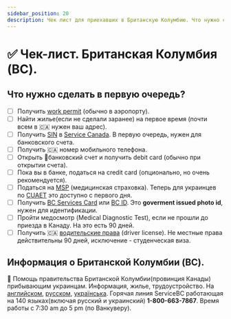 ```yaml
---
sidebar_position: 20
description: Чек лист для приехавших в Британскую Колумбию. Что нужно сделать в первую очередь.
---
```

# ✅ Чек-лист. Британская Колумбия (BC). 

## Что нужно сделать в первую очередь?

- [ ] Получить [work permit](https://www.canada.ca/en/immigration-refugees-citizenship/services/work-canada/permit.html) (обычно в аэропорту).
- [ ] Найти жилье(если не сделали заранее) на первое время (почти всем в 🇨🇦 нужен ваш адрес).
- [ ] Получить [SIN](https://www.canada.ca/en/employment-social-development/services/sin/apply.html) в [Service Canada](https://www.canada.ca/en/employment-social-development/corporate/portfolio/service-canada.html). В первую очередь, нужен для банковского счета.
- [ ] Получить 🇨🇦 номер мобильного телефона.
- [ ] Открыть 🏦банковский счет и получить debit card (обычно при открытии счета).
- [ ] Пока вы в банке, податься на credit card (опционально, но очень рекомендуется).
- [ ] Податься на [MSP](https://www2.gov.bc.ca/gov/content/health/health-drug-coverage/msp/bc-residents/eligibility-and-enrolment/how-to-enrol) (медицинская страховка). Теперь для украинцев по [CUAET](https://www.canada.ca/en/immigration-refugees-citizenship/news/2022/03/canada-ukraine-authorization-for-emergency-travel.html) это доступно с первого дня.
- [ ] Получить [BC Services Card](https://www2.gov.bc.ca/gov/content/governments/government-id/bc-services-card) или [BC ID](https://www.icbc.com/driver-licensing/getting-licensed/Pages/Apply-for-a-BCID.aspx). Это **goverment issued photo id**, нужен для идентификации.
- [ ] Пройти медосмотр (Medical Diagnostic Test), если не прошли до приезда в Канаду. На это есть 90 дней.
- [ ] Получить 🇨🇦 [водительские права](https://www.icbc.com/driver-licensing/moving-bc/Pages/Moving-from-another-country.aspx) (driver license). Не местные права действительны 90 дней, исключение - студенческая виза.

## Информация о Британской Колумбии (BC).

👋 Помощь правительства Британской Колумбии(провинция Канады) прибывающим украинцам. Информация, жилье, трудоустройство. На [английском](https://www2.gov.bc.ca/gov/content/tourism-immigration/ukraine/welcome), [русском](https://www2.gov.bc.ca/gov/content/tourism-immigration/ukraine/translation/ru), [українська](https://www2.gov.bc.ca/gov/content/tourism-immigration/ukraine/translation/ukr). Горячая линия ServiceBC работающая на 140 языках(включая русский и украинский) **1-800-663-7867**. Время работы с 7:30 am до 5 pm (по Ванкуверу).  
